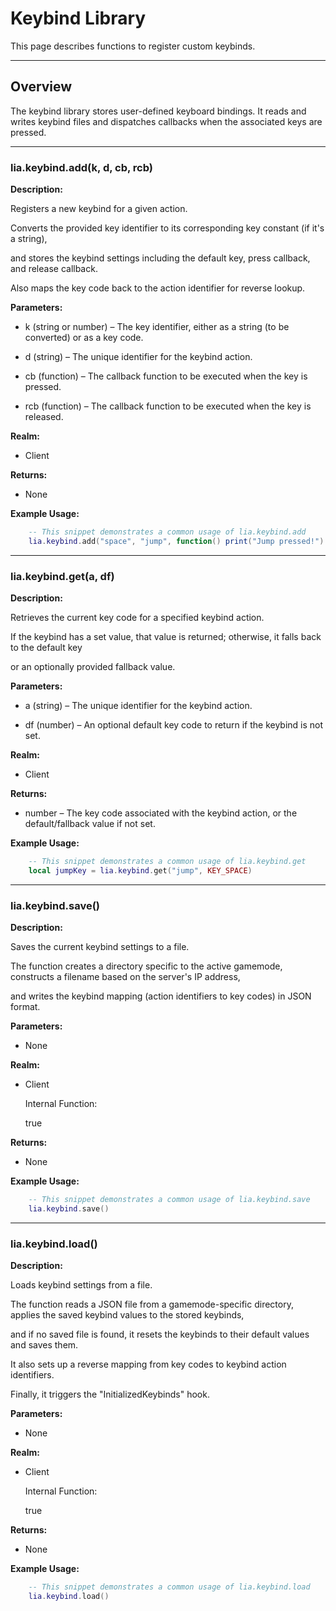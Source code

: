# Keybind Library

This page describes functions to register custom keybinds.

---

## Overview

The keybind library stores user-defined keyboard bindings. It reads and writes keybind files and dispatches callbacks when the associated keys are pressed.

---

### lia.keybind.add(k, d, cb, rcb)

**Description:**

Registers a new keybind for a given action.

Converts the provided key identifier to its corresponding key constant (if it's a string),

and stores the keybind settings including the default key, press callback, and release callback.

Also maps the key code back to the action identifier for reverse lookup.

**Parameters:**

* k (string or number) – The key identifier, either as a string (to be converted) or as a key code.


* d (string) – The unique identifier for the keybind action.


* cb (function) – The callback function to be executed when the key is pressed.


* rcb (function) – The callback function to be executed when the key is released.


**Realm:**

* Client


**Returns:**

* None


**Example Usage:**

```lua
    -- This snippet demonstrates a common usage of lia.keybind.add
    lia.keybind.add("space", "jump", function() print("Jump pressed!") end, function() print("Jump released!") end)
```

---

### lia.keybind.get(a, df)

**Description:**

Retrieves the current key code for a specified keybind action.

If the keybind has a set value, that value is returned; otherwise, it falls back to the default key

or an optionally provided fallback value.

**Parameters:**

* a (string) – The unique identifier for the keybind action.


* df (number) – An optional default key code to return if the keybind is not set.


**Realm:**

* Client


**Returns:**

* number – The key code associated with the keybind action, or the default/fallback value if not set.


**Example Usage:**

```lua
    -- This snippet demonstrates a common usage of lia.keybind.get
    local jumpKey = lia.keybind.get("jump", KEY_SPACE)
```

---

### lia.keybind.save()

**Description:**

Saves the current keybind settings to a file.

The function creates a directory specific to the active gamemode, constructs a filename based on the server's IP address,

and writes the keybind mapping (action identifiers to key codes) in JSON format.

**Parameters:**

* None


**Realm:**

* Client


    Internal Function:

    true

**Returns:**

* None


**Example Usage:**

```lua
    -- This snippet demonstrates a common usage of lia.keybind.save
    lia.keybind.save()
```

---

### lia.keybind.load()

**Description:**

Loads keybind settings from a file.

The function reads a JSON file from a gamemode-specific directory, applies the saved keybind values to the stored keybinds,

and if no saved file is found, it resets the keybinds to their default values and saves them.

It also sets up a reverse mapping from key codes to keybind action identifiers.

Finally, it triggers the "InitializedKeybinds" hook.

**Parameters:**

* None


**Realm:**

* Client


    Internal Function:

    true

**Returns:**

* None


**Example Usage:**

```lua
    -- This snippet demonstrates a common usage of lia.keybind.load
    lia.keybind.load()
```
